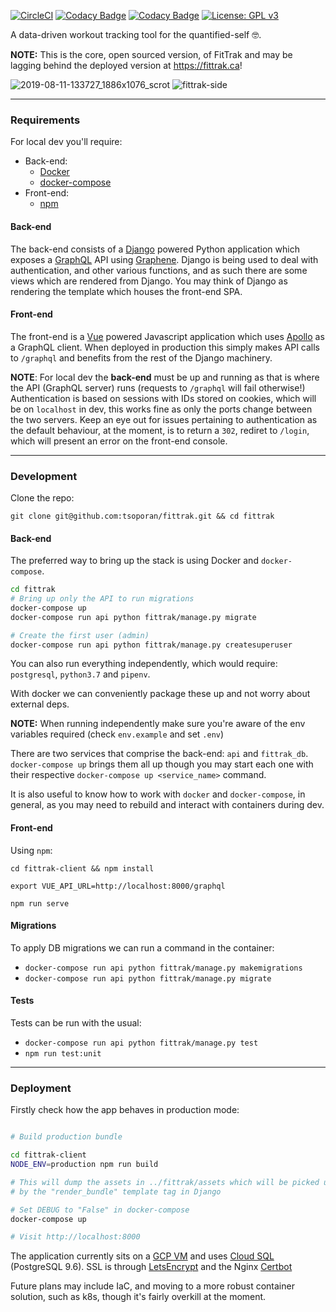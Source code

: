 [![CircleCI](https://circleci.com/gh/tsoporan/fittrak/tree/master.svg?style=svg)](https://circleci.com/gh/tsoporan/fittrak/tree/master)
[![Codacy Badge](https://api.codacy.com/project/badge/Grade/cacf93b3fc73458c8f51b02b177e07d4)](https://www.codacy.com/app/titus/fittrak?utm_source=github.com&amp;utm_medium=referral&amp;utm_content=tsoporan/fittrak&amp;utm_campaign=Badge_Grade)
[![Codacy Badge](https://api.codacy.com/project/badge/Coverage/cacf93b3fc73458c8f51b02b177e07d4)](https://www.codacy.com/app/tsoporan/fittrak?utm_source=github.com&amp;utm_medium=referral&amp;utm_content=tsoporan/fittrak&amp;utm_campaign=Badge_Coverage)
[![License: GPL v3](https://img.shields.io/badge/License-GPL%20v3-blue.svg)](https://www.gnu.org/licenses/gpl-3.0)


A data-driven workout tracking tool for the quantified-self 🤓.

**NOTE:** This is the core, open sourced version, of FitTrak and may be lagging behind the deployed version at
https://fittrak.ca!

![2019-08-11-133727_1886x1076_scrot](https://user-images.githubusercontent.com/130991/62837444-6b419d80-bc3d-11e9-82f6-bfaa2cca3110.png)
![fittrak-side](https://user-images.githubusercontent.com/130991/62837525-7c3ede80-bc3e-11e9-9f6f-b1f9baf4cd54.png)


---

### Requirements

For local dev you'll require:

- Back-end:
  - [Docker](https://www.docker.com/)
  - [docker-compose](https://docs.docker.com/compose/)
- Front-end:
  - [npm](https://www.npmjs.com/get-npm)

#### Back-end

The back-end consists of a [Django](https://www.djangoproject.com/) powered Python application which exposes a [GraphQL](https://graphql.org/learn/) API using [Graphene](http://graphene-python.org/). Django is being used to deal with
authentication, and other various functions, and as such there are some views which are rendered from Django. You may think of Django as rendering the template which houses the front-end SPA.

#### Front-end

The front-end is a [Vue](https://vuejs.org/) powered Javascript application which uses [Apollo](https://www.apollographql.com/) as a GraphQL client. When deployed in production this simply makes API calls to `/graphql` and benefits from the rest of the Django machinery.

**NOTE**: For local dev the **back-end** must be up and running as that is where the API (GraphQL server) runs (requests to
`/graphql` will fail otherwise!) Authentication is based on sessions with IDs stored on cookies, which will be on `localhost` in dev, this works fine as only the ports change between the two servers. Keep an eye out for issues pertaining to authentication as the default behaviour, at the moment, is to return a `302`, rediret to `/login`, which will present an error on the front-end console.

---

### Development

Clone the repo:
```
git clone git@github.com:tsoporan/fittrak.git && cd fittrak
```

#### Back-end

The preferred way to bring up the stack is using Docker and `docker-compose`.
```bash
cd fittrak
# Bring up only the API to run migrations
docker-compose up
docker-compose run api python fittrak/manage.py migrate

# Create the first user (admin)
docker-compose run api python fittrak/manage.py createsuperuser
```
You can also run everything independently, which would require: `postgresql`, `python3.7` and `pipenv`.

With docker we can conveniently package these up and not worry about external deps.

**NOTE:** When running independently make sure you're aware of the env variables required (check `env.example` and set
`.env`)

There are two services that comprise the back-end: `api` and `fittrak_db`. `docker-compose up` brings
them all up though you may start each one with their respective `docker-compose up <service_name>`
command.

It is also useful to know how to work with `docker` and `docker-compose`, in general,  as you may need to rebuild
and interact with containers during dev.

#### Front-end

Using `npm`:

```
cd fittrak-client && npm install

export VUE_API_URL=http://localhost:8000/graphql

npm run serve
```

#### Migrations

To apply DB migrations we can run a command in the container:

- `docker-compose run api python fittrak/manage.py makemigrations`
- `docker-compose run api python fittrak/manage.py migrate`

#### Tests

Tests can be run with the usual:

- `docker-compose run api python fittrak/manage.py test`
- `npm run test:unit`

---

### Deployment

Firstly check how the app behaves in production mode:
```bash

# Build production bundle

cd fittrak-client
NODE_ENV=production npm run build

# This will dump the assets in ../fittrak/assets which will be picked up
# by the "render_bundle" template tag in Django

# Set DEBUG to "False" in docker-compose
docker-compose up

# Visit http://localhost:8000
```

The application currently sits on a [GCP VM](https://cloud.google.com/compute) and uses [Cloud SQL](https://cloud.google.com/sql/) (PostgreSQL 9.6). SSL is through [LetsEncrypt](https://letsencrypt.org/) and the Nginx [Certbot](https://certbot.eff.org/lets-encrypt/ubuntuartful-nginx.html)

Future plans may include IaC, and moving to a more robust container solution, such as k8s, though it's fairly overkill at the moment.
